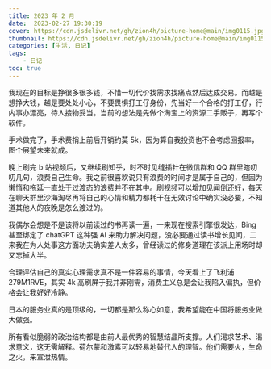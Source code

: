 ```yaml
---
title: 2023 年 2 月
date:  2023-02-27 19:30:19
cover: https://cdn.jsdelivr.net/gh/zion4h/picture-home@main/img0115.jpg
thumbnail: https://cdn.jsdelivr.net/gh/zion4h/picture-home@main/img0115.jpg
categories: [生活, 日记]
tags:
    - 日记
toc: true
---
```

我现在的目标是挣很多很多钱，不惜一切代价找需求找痛点然后达成交易。而越是想挣大钱，越是要处处小心，不要畏惧打工仔身份，先当好一个合格的打工仔，行内事办漂亮，待人接物妥当。当前的想法是先做个淘宝上的资源二手贩子，再写个软件。
<!--more-->

手术做完了，手术费捎上前后开销约莫 5k，因为算自我投资也不会考虑回报率，图个展望未来就成。

晚上刷完 b 站视频后，又继续刷知乎，时不时见缝插针在微信群和 QQ 群里瞎叨叨几句，浪费自己生命。我之前很喜欢说只有浪费的时间才是属于自己的，但因为懒惰和拖延一直处于过渡态的浪费并不在其中。刷视频可以增加见闻倒还好，每天在聊天群里沙海淘尽再将自己的心情和精力都耗干在无效讨论中确实没必要，不知道其他人的夜晚是怎么渡过的。

我偶尔会想是不是该将以前读过的书再读一遍，一来现在搜索引擎很发达，Bing 甚至绑定了 chatGPT 这种强 AI 来助力解决问题，没必要通过读书增长见闻，二来我在为人处事这方面功夫确实差人太多，曾经读过的修身道理在该派上用场时却又忘掉大半。

合理评估自己的真实心理需求真不是一件容易的事情，今天看上了飞利浦 279M1RVE，其实 4k 高刷屏于我并非刚需，消费主义总是会让我陷入偏执，但价格会让我好好冷静。

日本的服务业真的是顶级的，一切都是那么称心如意，我希望能在中国将服务业做大做强。

所有看似脆弱的政治结构都是由前人最优秀的智慧结晶所支撑。人们渴求艺术、渴求意义，这无需解释。荷尔蒙和激素可以轻易地替代人的理智。他们需要火，生命之火，来宣泄热情。
